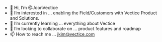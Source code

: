 - 👋 Hi, I’m @JoonVectice
- 👀 I’m interested in ... enabling the Field/Customers with Vectice Product and Solutions.
- 🌱 I’m currently learning ... everything about Vectice
- 💞️ I’m looking to collaborate on ... product features and roadmap
- 📫 How to reach me ... jkim@vectice.com

<!---
JoonVectice/JoonVectice is a ✨ special ✨ repository because its `README.md` (this file) appears on your GitHub profile.
You can click the Preview link to take a look at your changes.
--->
